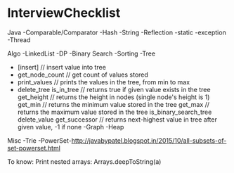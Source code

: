 # InterviewChecklist
 Java
-Comparable/Comparator
-Hash
-String
-Reflection
-static
-exception
-Thread


Algo
-LinkedList
-DP
-Binary Search
-Sorting
-Tree
 - [insert] // insert value into tree
 - get_node_count // get count of values stored
 - print_values // prints the values in the tree, from min to max
 - delete_tree
   is_in_tree // returns true if given value exists in the tree
   get_height // returns the height in nodes (single node's height is 1)
   get_min // returns the minimum value stored in the tree
   get_max // returns the maximum value stored in the tree
   is_binary_search_tree
   delete_value
   get_successor // returns next-highest value in tree after given value, -1 if none
-Graph
-Heap

Misc
-Trie
-PowerSet-http://javabypatel.blogspot.in/2015/10/all-subsets-of-set-powerset.html


To know:
Print nested arrays: Arrays.deepToString(a)


